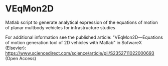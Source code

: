 # VEqMon2D
Matlab script to generate analytical expression of the equations of motion of planar multbody vehicles for infrastructure studies

For additional information see the published article:
"VEqMon2D—Equations of motion generation tool of 2D vehicles with Matlab" in SofwareX (Elsevier):
https://www.sciencedirect.com/science/article/pii/S2352711022000693 (Open Access)
